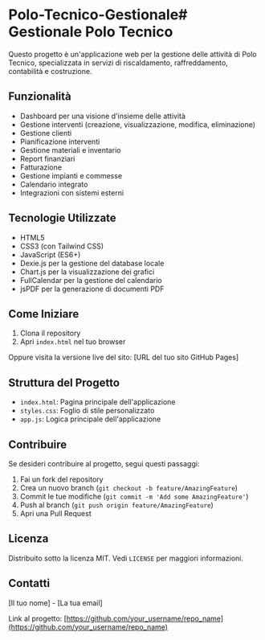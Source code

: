 # Polo-Tecnico-Gestionale# Gestionale Polo Tecnico

Questo progetto è un'applicazione web per la gestione delle attività di Polo Tecnico, specializzata in servizi di riscaldamento, raffreddamento, contabilità e costruzione.

## Funzionalità

- Dashboard per una visione d'insieme delle attività
- Gestione interventi (creazione, visualizzazione, modifica, eliminazione)
- Gestione clienti
- Pianificazione interventi
- Gestione materiali e inventario
- Report finanziari
- Fatturazione
- Gestione impianti e commesse
- Calendario integrato
- Integrazioni con sistemi esterni

## Tecnologie Utilizzate

- HTML5
- CSS3 (con Tailwind CSS)
- JavaScript (ES6+)
- Dexie.js per la gestione del database locale
- Chart.js per la visualizzazione dei grafici
- FullCalendar per la gestione del calendario
- jsPDF per la generazione di documenti PDF

## Come Iniziare

1. Clona il repository
2. Apri `index.html` nel tuo browser

Oppure visita la versione live del sito: [URL del tuo sito GitHub Pages]

## Struttura del Progetto

- `index.html`: Pagina principale dell'applicazione
- `styles.css`: Foglio di stile personalizzato
- `app.js`: Logica principale dell'applicazione

## Contribuire

Se desideri contribuire al progetto, segui questi passaggi:

1. Fai un fork del repository
2. Crea un nuovo branch (`git checkout -b feature/AmazingFeature`)
3. Commit le tue modifiche (`git commit -m 'Add some AmazingFeature'`)
4. Push al branch (`git push origin feature/AmazingFeature`)
5. Apri una Pull Request

## Licenza

Distribuito sotto la licenza MIT. Vedi `LICENSE` per maggiori informazioni.

## Contatti

[Il tuo nome] - [La tua email]

Link al progetto: [https://github.com/your_username/repo_name](https://github.com/your_username/repo_name)
